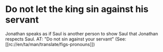 # Do not let the king sin against his servant

Jonathan speaks as if Saul is another person to show Saul that Jonathan respects Saul. AT: "Do not sin against your servant" (See: [[rc://en/ta/man/translate/figs-pronouns]])

